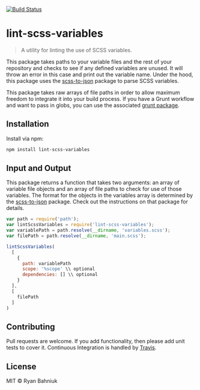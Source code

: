 [![Build Status](https://travis-ci.org/ryanbahniuk/lint-scss-variables.svg?branch=master)](https://travis-ci.org/ryanbahniuk/lint-scss-variables)

# lint-scss-variables

> A utility for linting the use of SCSS variables.

This package takes paths to your variable files and the rest of your repository and checks to see if any defined variables are unused. It will throw an error in this case and print out the variable name. Under the hood, this package uses the [scss-to-json](https://www.npmjs.com/package/scss-to-json "scss-to-json") package to parse SCSS variables.

This package takes raw arrays of file paths in order to allow maximum freedom to integrate it into your build process. If you have a Grunt workflow and want to pass in globs, you can use the associated [grunt package](https://www.npmjs.com/package/grunt-lint-scss-variables "grunt-lint-scss-variables").

## Installation

Install via npm:

 ```sh
npm install lint-scss-variables
 ```

## Input and Output

This package returns a function that takes two arguments: an array of variable file objects and an array of file paths to check for use of those variables. The format for the objects in the variables array is determined by the [scss-to-json](https://www.npmjs.com/package/scss-to-json "scss-to-json") package. Check out the instructions on that package for details.

```js
var path = require('path');
var lintScssVariables = require('lint-scss-variables');
var variablePath = path.resolve(__dirname, 'variables.scss');
var filePath = path.resolve(__dirname, 'main.scss');

lintScssVariables(
  [
    {
      path: variablePath
      scope: '%scope' \\ optional
      dependencies: [] \\ optional
    }
  ],
  [
    filePath
  ]
)
```

## Contributing

Pull requests are welcome. If you add functionality, then please add unit tests
to cover it. Continuous Integration is handled by [Travis](https://travis-ci.org/ryanbahniuk/lint-scss-variables "Travis").

## License

MIT © Ryan Bahniuk

[ci]:      https://travis-ci.org/ryanbahniuk/lint-scss-variables
[npm]:     https://www.npmjs.com/package/lint-scss-variables
